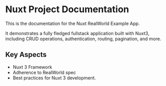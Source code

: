 # Nuxt Project Documentation

This is the documentation for the Nuxt RealWorld Example App.

It demonstrates a fully fledged fullstack application built with Nuxt3, including CRUD operations, authentication, routing, pagination, and more.

## Key Aspects

- Nuxt 3 Framework
- Adherence to RealWorld spec
- Best practices for Nuxt 3 development.
